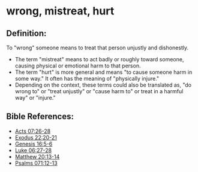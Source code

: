 # wrong, mistreat, hurt #

## Definition: ##

To "wrong" someone means to treat that person unjustly and dishonestly.

* The term "mistreat" means to act badly or roughly toward someone, causing physical or emotional harm to that person.
* The term "hurt" is more general and means "to cause someone harm in some way." It often has the meaning of "physically injure."
* Depending on the context, these terms could also be translated as, "do wrong to" or "treat unjustly" or "cause harm to" or treat in a harmful way" or "injure."

## Bible References: ##

* [Acts 07:26-28](en/tn/act/help/07/26)
* [Exodus 22:20-21](en/tn/exo/help/22/20)
* [Genesis 16:5-6](en/tn/gen/help/16/05)
* [Luke 06:27-28](en/tn/luk/help/06/27)
* [Matthew 20:13-14](en/tn/mat/help/20/13)
* [Psalms 071:12-13](en/tn/psa/help/71/12)